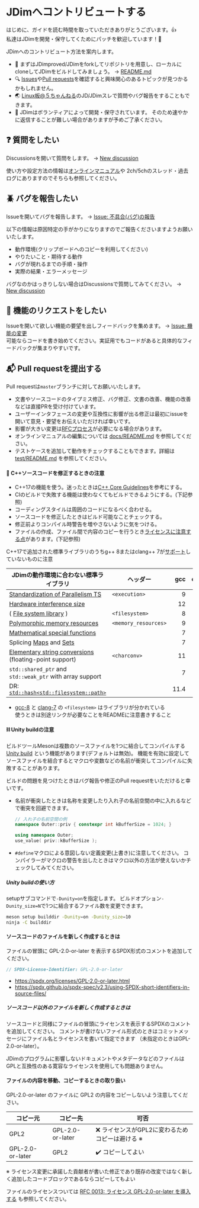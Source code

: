 <!-- SPDX-License-Identifier: FSFAP -->
# JDimへコントリビュートする

はじめに、ガイドを読む時間を取っていただきありがとうございます。:+1:  
私達はJDimを開発・保守してくためにパッチを歓迎しています！:revolving_hearts:

JDimへのコントリビュート方法を案内します。

* :beginner: まずはJDimproved/JDimをforkしてリポジトリを用意し、ローカルにcloneしてJDimをビルドしてみましょう。
  → [README.md][readme-md]
* :mag: [Issues][issues]や[Pull requests][pull-requests]を確認すると興味関心のあるトピックが見つかるかもしれません。
* :earth_asia: [Linux板@５ちゃんねる][linux-5ch]のJD/JDimスレで質問やバグ報告をすることもできます。
* :heart_decoration: JDimはボランティアによって開発・保守されています。
  そのため速やかに返信することが難しい場合がありますが予めご了承ください。


## :question: 質問をしたい
Discussionsを開いて質問をします。 → [New discussion][new-discussion]

使い方や設定方法の情報は[オンラインマニュアル][manual]や
2ch/5chのスレッド・過去ログにありますのでそちらも参照してください。


## :beetle: バグを報告したい
Issueを開いてバグを報告します。 → [Issue: 不具合(バグ)の報告][new-bug-report]

以下の情報は原因特定の手がかりになりますのでご報告くださいますようお願いいたします。

* 動作環境(クリップボードへのコピーを利用してください)
* やりたいこと・期待する動作
* バグが現れるまでの手順・操作
* 実際の結果・エラーメッセージ

バグなのかはっきりしない場合はDiscussionsで質問してみてください。 → [New discussion][new-discussion]


## :muscle: 機能のリクエストをしたい
Issueを開いて欲しい機能の要望を出しフィードバックを集めます。 → [Issue: 機能の変更][new-feature-request]  
可能ならコードを書き始めてください。実証用でもコードがあると具体的なフィードバックが集まりやすいです。


## :mailbox_with_mail: Pull requestを提出する

Pull requestは`master`ブランチに対してお願いいたします。

* 文書やソースコードのタイプミス修正、バグ修正、文書の改善、機能の改善などは直接PRを受け付けています。
* ユーザーインタフェースの変更や互換性に影響が出る修正は最初にissueを開いて意見・要望をお伝えいただければ幸いです。
* 影響が大きい変更は[RFCプロセス][rfcs]が必要になる場合があります。
* オンラインマニュアルの編集については [docs/README.md][docs-readme] を参照してください。
* テストケースを追加して動作をチェックすることもできます。詳細は [test/README.md][test-readme] を参照してください。

#### :pencil: C++ソースコードを修正するときの注意

* C++17の機能を使う。迷ったときは[C++ Core Guidelines][isocpp]を参考にする。
* CIのビルドで失敗する機能は使わなくてもビルドできるようにする。(下記参照)
* コーディングスタイルは周囲のコードになるべく合わせる。
* ソースコードを修正したときはビルド可能なことチェックする。
* 修正前よりコンパイル時警告を増やさないように気をつける。
* ファイルの作成、ファイル間で内容のコピーを行うとき[ライセンスに注意する点](#notice-about-license)があります。(下記参照)

C++17で追加された標準ライブラリのうちg++ 8またはclang++ 7が[サポート][support]していないものに注意

| JDimの動作環境に合わない標準ライブラリ | ヘッダー | gcc | clang |
| --- | --- | ---:| ---:|
| [Standardization of Parallelism TS][cpp17exe] | `<execution>` | 9 | n/a |
| [Hardware interference size][cpp17his]  | | 12 | n/a |
| ( [File system library][cpp17fs] ) | `<filesystem>` | 8 | 7 |
| [Polymorphic memory resources][cpp17pmr] | `<memory_resources>` | 9 | 16 |
| [Mathematical special functions][cpp17math] | | 7 | n/a |
| Splicing [Maps][cpp17maps] and [Sets][cpp17sets] | | 7 | 8 |
| [Elementary string conversions][cpp17conv] (floating-point support) | `<charconv>` | 11 | n/a |
| `std::shared_ptr` and `std::weak_ptr` with array support | | 7 | 11 |
| DR: [`std::hash<std::filesystem::path>`][cpp17fspathhash] | | 11.4  | n/a |

* [gcc-8][gcc8fs] と [clang-7][clang7fs] の `<filesystem>` はライブラリが分かれている  
  使うときは別途リンクが必要なことをREADMEに注意書きすること

[readme-md]: https://github.com/JDimproved/JDim/tree/master/README.md
[issues]: https://github.com/JDimproved/JDim/issues
[pull-requests]: https://github.com/JDimproved/JDim/pulls
[linux-5ch]: https://mao.5ch.net/linux/
[new-discussion]: https://github.com/JDimproved/JDim/discussions/new
[new-bug-report]: https://github.com/JDimproved/JDim/issues/new?assignees=&labels=bug&template=bug-report.md&title=
[new-feature-request]: https://github.com/JDimproved/JDim/issues/new?assignees=&labels=feature&template=feature-request.md&title=
[manual]: https://jdimproved.github.io/JDim/
[rfcs]: https://github.com/JDimproved/rfcs
[docs-readme]: https://github.com/JDimproved/JDim/tree/master/docs/README.md
[test-readme]: https://github.com/JDimproved/JDim/tree/master/test/README.md
[isocpp]: https://isocpp.github.io/CppCoreGuidelines/CppCoreGuidelines
[support]: https://en.cppreference.com/w/cpp/compiler_support/17
[clang7fs]: https://releases.llvm.org/7.1.0/projects/libcxx/docs/UsingLibcxx.html
[cpp17exe]: https://en.cppreference.com/w/cpp/header/execution
[cpp17his]: https://en.cppreference.com/w/cpp/thread/hardware_destructive_interference_size
[gcc8fs]: https://stackoverflow.com/questions/53201991/how-to-use-stdfilesystem-on-gcc-8
[cpp17fs]: https://en.cppreference.com/w/cpp/filesystem
[cpp17pmr]: https://en.cppreference.com/w/cpp/header/memory_resource
[cpp17math]: https://en.cppreference.com/w/cpp/numeric/special_functions
[cpp17maps]: https://en.cppreference.com/w/cpp/container/map/merge
[cpp17sets]: https://en.cppreference.com/w/cpp/container/set/merge
[cpp17conv]: https://en.cppreference.com/w/cpp/header/charconv
[cpp17fspathhash]: https://en.cppreference.com/w/cpp/filesystem/path/hash

#### :chains: Unity buildの注意
ビルドツールMesonは複数のソースファイルを1つに結合してコンパイルする
[Unity build][meson-unity-build] という機能があります(デフォルトは無効)。
機能を有効に設定してソースファイルを結合するとマクロや変数などの名前が衝突してコンパイルに失敗することがあります。

ビルドの問題を見つけたときはバグ報告や修正のPull requestをいただけると幸いです。

* 名前が衝突したときは名称を変更したり入れ子の名前空間の中に入れるなどで衝突を回避できます。
  ```cpp
  // 入れ子の名前空間の例
  namespace Outer::priv { constexpr int kBufferSize = 1024; }

  using namespace Outer;
  use_value( priv::kBufferSize );
  ```
* `#define`マクロによる意図しない定義変更(上書き)に注意してください。
  コンパイラーがマクロの警告を出したときはマクロ以外の方法が使えないかチェックしてみてください。

##### Unity buildの使い方
setupサブコマンドで`-Dunity=on`を指定します。
ビルドオプション`-Dunity_size=N`で1つに結合するファイル数を変更できます。
```sh
meson setup builddir -Dunity=on -Dunity_size=10
ninja -C builddir
```

[meson-unity-build]: https://mesonbuild.com/Unity-builds.html


<a name="notice-about-license"></a>
#### ソースコードのファイルを新しく作成するときは
ファイルの冒頭に GPL-2.0-or-later を表示するSPDX形式のコメントを追加してください。
```cpp
// SPDX-License-Identifier: GPL-2.0-or-later
```

- <https://spdx.org/licenses/GPL-2.0-or-later.html>
- <https://spdx.github.io/spdx-spec/v2.3/using-SPDX-short-identifiers-in-source-files/>

##### ソースコード以外のファイルを新しく作成するときは
ソースコードと同様にファイルの冒頭にライセンスを表示するSPDXのコメントを追加してください。
コメントが書けないファイル形式のときはコミットメッセージにファイル名とライセンスを書いて指定できます
（未指定のときはGPL-2.0-or-later）。

JDimのプログラムに影響しないドキュメントやメタデータなどのファイルはGPLと互換性のある寛容なライセンスを使用しても問題ありません。


#### ファイルの内容を移動、コピーするときの取り扱い
GPL-2.0-or-later のファイルに GPL2 の内容をコピーしないよう注意してください。

コピー元 | コピー先 | 可否
--- | --- | ---
GPL2 | GPL-2.0-or-later | :x: ライセンスがGPL2に変わるためコピーは避ける &#8251;
GPL-2.0-or-later | GPL2 | :heavy_check_mark: コピーしてよい

&#8251; ライセンス変更に承諾した貢献者が書いた修正であり既存の改変ではなく新しく追加したコードブロックであるならコピーしてもよい

ファイルのライセンスついては [RFC 0013: ライセンス GPL-2.0-or-later を導入する][rfc0013] も参照してください。

[rfc0013]: https://github.com/JDimproved/rfcs/tree/master/docs/0013-introduce-license-gpl-2.0-or-later.md
